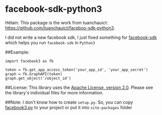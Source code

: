facebook-sdk-python3
===================
Hélain: This package is the work from tuanchauict: https://github.com/tuanchauict/faceboo-sdk-python3.

I did not write a new facebook sdk, I just fixed something for [facebook-sdk](https://github.com/pythonforfacebook/facebook-sdk) which helps you run `facebook-sdk` in `Python3`

##Example:
  	
  	import facebook3 as fb

	token = fb.get_app_access_token('your_app_id', 'your_app_secret')
	graph = fb.GraphAPI(token)
	graph.get_object('/object_id')


##License:
This library uses the [Apache License, version 2.0](http://www.apache.org/licenses/LICENSE-2.0.html). Please see the library's individual files for more information.


##Note: 
I don't know how to create `setup.py`. So, you can copy [facebook3.py](https://github.com/tuanchauict/faceboo-sdk-python3/blob/master/facebook3.py) to your project or put it into `site-packages` folder

